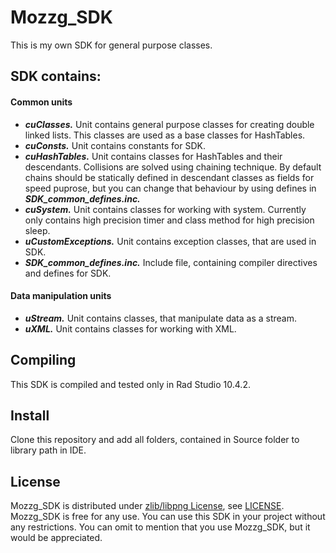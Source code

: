 # Mozzg_SDK

This is my own SDK for general purpose classes.

## SDK contains:
#### Common units
-   ***cuClasses.***  Unit contains general purpose classes for creating double linked lists. This classes are used as a base classes for HashTables.
-   ***cuConsts.***  Unit contains constants for SDK.
-   ***cuHashTables.***  Unit contains classes for HashTables and their descendants. Collisions are solved using chaining technique. By default chains should be statically defined in descendant classes as fields for speed puprose, but you can change that behaviour by using defines in ***SDK_common_defines.inc.***
-   ***cuSystem.***  Unit contains classes for working with system. Currently only contains high precision timer and class method for high precision sleep.
-   ***uCustomExceptions.***  Unit contains exception classes, that are used in SDK.
-   ***SDK_common_defines.inc.***  Include file, containing compiler directives and defines for SDK.
#### Data manipulation units
-   ***uStream.***  Unit contains classes, that manipulate data as a stream.
-   ***uXML.***  Unit contains classes for working with XML.

## Compiling
This SDK is compiled and tested only in Rad Studio 10.4.2.

## Install
Clone this repository and add all folders, contained in Source folder to library path in IDE.

## License
Mozzg_SDK is distributed under [zlib/libpng License](https://opensource.org/licenses/Zlib), see [LICENSE](LICENSE).
Mozzg_SDK is free for any use. You can use this SDK in your project without any restrictions. You can omit to mention that you use Mozzg_SDK, but it would be appreciated.
